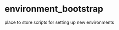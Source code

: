 environment_bootstrap
=====================

place to store scripts for setting up new environments
